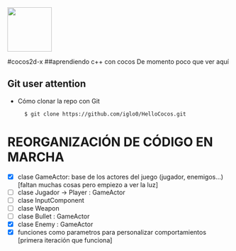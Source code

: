 <img src="http://www.cocos2d-x.org/attachments/801/cocos2dx_portrait.png" width=100>


#cocos2d-x
##aprendiendo c++ con cocos
De momento poco que ver aquí

Git user attention
-----------------------

* Cómo clonar la repo con Git

        $ git clone https://github.com/iglo0/HelloCocos.git


# REORGANIZACIÓN DE CÓDIGO EN MARCHA

- [x] clase GameActor: base de los actores del juego (jugador, enemigos...) [faltan muchas cosas pero empiezo a ver la luz]
- [ ] clase Jugador -> Player : GameActor
- [ ] clase InputComponent
- [ ] clase Weapon
- [ ] clase Bullet : GameActor
- [x] clase Enemy : GameActor
- [x] funciones como parametros para personalizar comportamientos [primera iteración que funciona]
